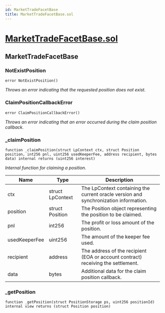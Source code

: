 ```yaml
---
id: MarketTradeFacetBase
title: MarketTradeFacetBase.sol
---
```

# [MarketTradeFacetBase.sol](https://github.com/chromatic-protocol/contracts/tree/main/contracts/core/facets/market/MarketTradeFacetBase.sol)

## MarketTradeFacetBase

### NotExistPosition

```solidity
error NotExistPosition()
```

_Throws an error indicating that the requested position does not exist._

### ClaimPositionCallbackError

```solidity
error ClaimPositionCallbackError()
```

_Throws an error indicating that an error occurred during the claim position callback._

### _claimPosition

```solidity
function _claimPosition(struct LpContext ctx, struct Position position, int256 pnl, uint256 usedKeeperFee, address recipient, bytes data) internal returns (uint256 interest)
```

_Internal function for claiming a position._

| Name | Type | Description |
| ---- | ---- | ----------- |
| ctx | struct LpContext | The LpContext containing the current oracle version and synchronization information. |
| position | struct Position | The Position object representing the position to be claimed. |
| pnl | int256 | The profit or loss amount of the position. |
| usedKeeperFee | uint256 | The amount of the keeper fee used. |
| recipient | address | The address of the recipient (EOA or account contract) receiving the settlement. |
| data | bytes | Additional data for the claim position callback. |

### _getPosition

```solidity
function _getPosition(struct PositionStorage ps, uint256 positionId) internal view returns (struct Position position)
```

